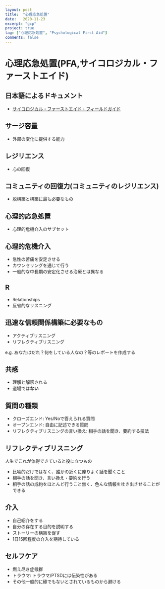 ```yaml
---
layout: post
title:  "心理応急処置"
date:   2020-11-23
excerpt: "gcp"
project: true
tag: ["心理応急処置", "Psychological First Aid"]
comments: false
---
```


# 心理応急処置(PFA,サイコロジカル・ファーストエイド)

## 日本語によるドキュメント
 - [サイコロジカル・ファーストエイド・フィールドガイド](https://saigai-kokoro.ncnp.go.jp/pdf/who_pfa_guide.pdf)

## サージ容量
 - 外部の変化に提供する能力

## レジリエンス
 - 心の回復

## コミュニティの回復力(コミュニティのレジリエンス)
 - 脱構築と構築に最も必要なもの

## 心理的応急処置
 - 心理的危機介入のサブセット

## 心理的危機介入
 - 急性の苦痛を安定させる
 - カウンセリングを通じて行う
 - 一般的な中長期の安定化させる治療とは異なる

## R
 - Relationships
 - 反省的なリスニング

## 迅速な信頼関係構築に必要なもの
 - アクティブリスニング
 - リフレクティブリスニング

e.g. あなたはだれ？何をしている人なの？等のレポートを作成する

## 共感
 - 理解と解釈される
 - 道場では**ない**

## 質問の種類
 - クローズエンド: Yes/Noで答えられる質問
 - オープンエンド: 自由に記述できる質問
 - リフレクティブリスニングの言い換え: 相手の話を聞き、要約する技法

## リフレクティブリスニング
人生でこれが体得できていると役に立つもの  
 - 比喩的だけではなく、誰かの近くに座りよく話を聞くこと
 - 相手の話を聞き、言い換え・要約を行う
 - 相手の話の成約をほとんど行うこと無く、色んな情報を吐き出させることができる

## 介入
 - 自己紹介をする
 - 自分の存在する目的を説明する
 - ストーリーの構築を促す
 - 1日15回程度の介入を期待している

## セルフケア
 - 燃え尽き症候群
 - トラウマ: トラウマ/PTSDには伝染性がある
 - その他一般的に碌でもないとされているものから避ける


